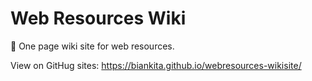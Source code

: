 # Web Resources Wiki
📖 One page wiki site for web resources. 

View on GitHug sites: https://biankita.github.io/webresources-wikisite/